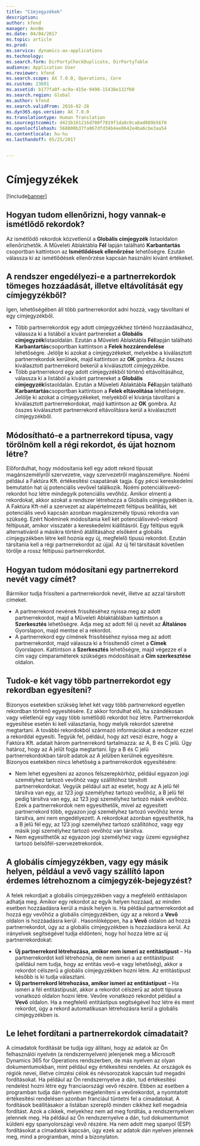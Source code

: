 ```yaml
---
title: "Címjegyzékek"
description: 
author: kfend
manager: AnnBe
ms.date: 04/04/2017
ms.topic: article
ms.prod: 
ms.service: dynamics-ax-applications
ms.technology: 
ms.search.form: DirPartyCheckDuplicate, DirPartyTable
audience: Application User
ms.reviewer: kfend
ms.search.scope: AX 7.0.0, Operations, Core
ms.custom: 23601
ms.assetid: b177fa0f-ac9a-415e-9498-15438e132f60
ms.search.region: Global
ms.author: kfend
ms.search.validFrom: 2016-02-28
ms.dyn365.ops.version: AX 7.0.0
ms.translationtype: Human Translation
ms.sourcegitcommit: d421b161216d700f7819f1da8c0ca8ad089b5670
ms.openlocfilehash: 568000b37fa067dfd34b4ee0642e4ba6cbe3aa54
ms.contentlocale: hu-hu
ms.lasthandoff: 05/25/2017


---
```


# <a name="address-books"></a>Címjegyzékek

[!include[banner](../includes/banner.md)]




<a name="how-do-i-check-for-duplicate-records"></a>Hogyan tudom ellenőrizni, hogy vannak-e ismétlődő rekordok?
-------------------------------------

Az ismétlődő rekordok közvetlenül a **Globális címjegyzék** listaoldalon ellenőrizhetők. A Műveleti Ablaktábla **Fél** lapján található **Karbantartás** csoportban kattintson az **Ismétlődések ellenőrzése** lehetőségre. Ezután válassza ki az ismétlődések ellenőrzése kapcsán használni kívánt értékeket.

## <a name="can-i-bulk-add-or-delete-party-records-from-an-address-book"></a>A rendszer engedélyezi-e a partnerrekordok tömeges hozzáadását, illetve eltávolítását egy címjegyzékből?
Igen, lehetőségében áll több partnerrekordot adni hozzá, vagy távolítani el egy címjegyzékből.

-   Több partnerrekordok egy adott címjegyzékhez történő hozzáadásához, válassza ki a listából a kívánt partnereket a **Globális címjegyzék**listaoldalán. Ezután a Műveleti Ablaktábla **Fél**lapján található **Karbantartás**csoportban kattintson a **Felek hozzárendelése** lehetőségre. Jelölje ki azokat a címjegyzékeket, melyekbe a kiválasztott partnerrekordok kerülnek, majd kattintson az **OK** gombra. Az összes kiválasztott partnerrekord bekerül a kiválasztott címjegyzékbe.
-   Több partnerrekord egy adott címjegyzékből történő eltávolításához, válassza ki a listából a kívánt partnereket a **Globális címjegyzék**listaoldalán. Ezután a Műveleti Ablaktábla **Fél**lapján található **Karbantartás**csoportban kattintson a **Felek eltávolítása** lehetőségre. Jelölje ki azokat a címjegyzékeket, melyekből el kívánja távolítani a kiválasztott partnerrekordokat, majd kattintson az **OK** gombra. Az összes kiválasztott partnerrekord eltávolításra kerül a kiválasztott címjegyzékből.

## <a name="can-i-change-the-party-type-of-a-record-or-do-i-have-to-delete-the-old-record-and-create-a-new-one"></a>Módosítható-e a partnerrekord típusa, vagy törölnöm kell a régi rekordot, és újat hoznom létre?
Előfordulhat, hogy módosítania kell egy adott rekord típusát magánszemélyről szervezetre, vagy szervezetről magánszemélyre. Noémi például a Faktúra Kft. értékesítési csapatának tagja. Egy pécsi kereskedelmi bemutatón hat új potenciális vevővel találkozik. Noémi potenciálisvevő-rekordot hoz létre mindegyik potenciális vevőhöz. Amikor elmenti a rekordokat, akkor azokat a rendszer létrehozza a Globális címjegyzékben is. A Faktúra Kft-nél a szervezet az alapértelmezett féltípus beállítás, két potenciális vevő kapcsán azonban magánszemély típusú rekordra van szükség. Ezért Noéminek módosítania kell két potenciálisvevő-rekord féltípusát, amikor visszatér a kereskedelmi kiállításról. Egy féltípus egyik alternatíváról a másikra történő átállításához elsőként a globális címjegyzékben létre kell hoznia egy új, megfelelő típusú rekordot. Ezután társítania kell a régi partnerrekordot az újjal. Az új fél társítását követően törölje a rossz féltípusú partnerrekordot.

## <a name="how-do-i-change-the-name-or-address-of-a-party-record"></a>Hogyan tudom módosítani egy partnerrekord nevét vagy címét?
Bármikor tudja frissíteni a partnerrekordok nevét, illetve az azzal társított címeket.

-   A partnerrekord nevének frissítéséhez nyissa meg az adott partnerrekordot, majd a Műveleti Ablaktáblában kattintson a **Szerkesztés** lehetőségre. Adja meg az adott fél új nevét az **Általános** Gyorslapon, majd mentse el a rekordot.
-   A partnerrekord egy címének frissítéséhez nyissa meg az adott partnerrekordot, majd válassza ki a frissítendő címet a **Címek** Gyorslapon. Kattintson a **Szerkesztés** lehetőségre, majd végezze el a cím vagy címparaméterek szükséges módosításait a **Cím szerkesztése** oldalon.

## <a name="can-i-merge-two-or-more-party-records-into-one-record"></a>Tudok-e két vagy több partnerrekordot egy rekordban egyesíteni?
Bizonyos esetekben szükség lehet két vagy több partnerrekord egyetlen rekordban történő egyesítésére. Ez akkor fordulhat elő, ha szándékosan vagy véletlenül egy vagy több ismétlődő rekordot hoz létre. Partnerrekordok egyesítése esetén ki kell választania, hogy melyik rekordot szeretné megtartani. A további rekordokból származó információkat a rendszer ezzel a rekorddal egyesíti. Tegyük fel, például, hogy azt veszi észre, hogy a Faktúra Kft. adatait három partnerrekord tartalmazza: az A, B és C jelű. Úgy határoz, hogy az A jelűt fogja megtartani. Így a B és C jelű partnerrekordokban tárolt adatok az A jelűben kerülnek egyesítésre. Bizonyos esetekben nincs lehetőség a partnerrekordok egyesítésére:

-   Nem lehet egyesíteni az azonos félszerepkörhöz, például egyazon jogi személyhez tartozó vevőhöz vagy szállítóhoz társított partnerrekordokat. Vegyük például azt az esetet, hogy az A jelű fél társítva van egy, az 123 jogi személyhez tartozó vevőhöz, a B jelű fél pedig társítva van egy, az 123 jogi személyhez tartozó másik vevőhöz. Ezek a partnerrekordok nem egyesíthetők, mivel az egyesített partnerrekord több, egyazon jogi személyhez tartozó vevőhöz lenne társítva, ami nem engedélyezett. A rekordokat azonban egyesíthetők, ha a B jelű fél egy, az 123 jogi személyhez tartozó szállítóhoz, vagy egy másik jogi személyhez tartozó vevőhöz van társítva.
-   Nem egyesíthetők az egyazon jogi személyhez vagy üzemi egységhez tartozó belsőfél-szervezetrekordok.

## <a name="should-i-create-a-party-record-in-the-global-address-book-or-in-another-place-such-as-the-customer-or-vendor-page"></a>A globális címjegyzékben, vagy egy másik helyen, például a vevő vagy szállító lapon érdemes létrehoznom a címjegyzék-bejegyzést?
A felek rekordjait a globális címjegyzékben vagy a megfelelő entitáslapon adhatja meg. Amikor egy rekordot az egyik helyen hozzáad, az minden esetben hozzáadásra kerül a másik helyen is. Ha például partnerrekordot ad hozzá egy vevőhöz a globális címjegyzékben, úgy az a rekord a **Vevő** oldalon is hozzáadásra kerül . Hasonlóképpen, ha a **Vevő** oldalon ad hozzá partnerrekordot, úgy az a globális címjegyzékben is hozzáadásra kerül. Az irányelvek segítségével tudja eldönteni, hogy hol hozza létre az új partnerrekordokat:

-   **Új partnerrekord létrehozása, amikor nem ismeri az entitástípust** – Ha partnerrekordot kell létrehoznia, de nem ismeri a az entitástípust (például nem tudja, hogy az entitás vevő-e vagy lehetőség), akkor a rekordot célszerű a globális címjegyzékben hozni létre. Az entitástípust később is ki tudja választani.
-   **Új partnerrekord létrehozása, amikor ismeri az entitástípust** – Ha ismeri a fél entitástípusát, akkor a rekordot célszerű az adott típusra vonatkozó oldalon hozni létre. Vevőre vonatkozó rekordot például a **Vevő** oldalon. Ha a megfelelő entitástípus segítségével hoz létre és ment rekordot, úgy a rekord automatikusan létrehozásra kerül a globális címjegyzékben is.

## <a name="can-i-translate-address-information-for-party-records"></a>Le lehet fordítani a partnerrekordok címadatait?
A címadatok fordítását be tudja úgy állítani, hogy az adatok az Ön felhasználói nyelvén (a rendszernyelven) jelenjenek meg a Microsoft Dynamics 365 for Operations rendszerben, de más nyelven az olyan dokumentumokban, mint például egy értékesítési rendelés. Az országok és régiók nevei, illetve címzési célok és névsorozatok kapcsán tud megadni fordításokat. Ha például az Ön rendszernyelve a dán, tud értékesítési rendelést hozni létre egy franciaországi vevő részére. Ebben az esetben a programban tudja dán nyelven megjeleníteni a vevőrekordot, a nyomtatott értékesítési rendelésen azonban franciául tüntetni fel a címadatokat. A fordítások beállításakor a listában szereplő minden cikkhez kell megadnia fordítást. Azok a cikkek, melyekhez nem ad meg fordítás, a rendszernyelven jelennek meg. Ha például az Ön rendszernyelve a dán, tud dokumentumot küldeni egy spanyolországi vevő részére. Ha nem adott meg spanyol (ESP) fordításokat a címadatok kapcsán, úgy ezek az adatok dán nyelven jelennek meg, mind a programban, mind a bizonylaton.




